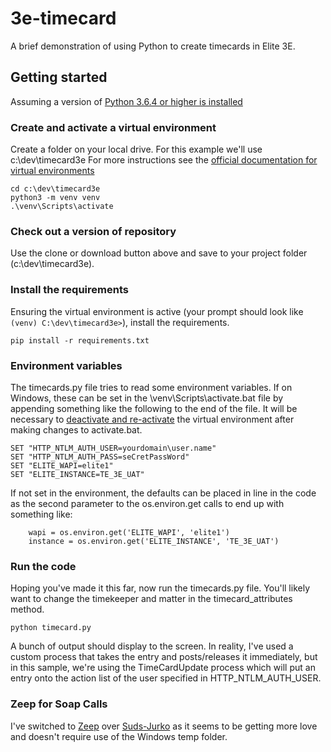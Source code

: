 # 3e-timecard
A brief demonstration of using Python to create timecards in Elite 3E.

## Getting started
Assuming a version of [Python 3.6.4 or higher is installed ](https://docs.python.org/3/)

### Create and activate a virtual environment
Create a folder on your local drive. For this example we'll use c:\dev\timecard3e
For more instructions see the [official documentation for virtual environments](https://docs.python.org/3/library/venv.html)
```
cd c:\dev\timecard3e
python3 -m venv venv
.\venv\Scripts\activate
```
### Check out a version of repository
Use the clone or download button above and save to your project folder (c:\dev\timecard3e).
### Install the requirements
Ensuring the virtual environment is active (your prompt should look like `(venv) C:\dev\timecard3e>`), install the requirements.
```
pip install -r requirements.txt
```
### Environment variables
The timecards.py file tries to read some environment variables. If on Windows, these can be set 
in the \venv\Scripts\activate.bat file by appending something like the following to the end of the file. It will be necessary 
to [deactivate and re-activate](https://www.codingforentrepreneurs.com/blog/activate-reactivate-deactivate-your-virtualenv/) the virtual environment after making changes to activate.bat.
```
SET "HTTP_NTLM_AUTH_USER=yourdomain\user.name"
SET "HTTP_NTLM_AUTH_PASS=seCretPassWord"
SET "ELITE_WAPI=elite1"
SET "ELITE_INSTANCE=TE_3E_UAT"
```
If not set in the environment, the defaults can be placed in line in the code as the second 
parameter to the os.environ.get calls to end up with something like:
```
    wapi = os.environ.get('ELITE_WAPI', 'elite1')
    instance = os.environ.get('ELITE_INSTANCE', 'TE_3E_UAT')
```
### Run the code
Hoping you've made it this far, now run the timecards.py file. You'll likely want to change the timekeeper and matter in
the timecard_attributes method.
```
python timecard.py
```
A bunch of output should display to the screen. In reality, I've used a custom process that takes the entry 
and posts/releases it immediately, but in this sample, we're using the TimeCardUpdate process which will put an entry onto 
the action list of the user specified in HTTP_NTLM_AUTH_USER.

### Zeep for Soap Calls
I've switched to [Zeep](http://docs.python-zeep.org/en/master/) over [Suds-Jurko](https://pypi.python.org/pypi/suds-jurko) as
it seems to be getting more love and doesn't require use of the Windows temp folder.
